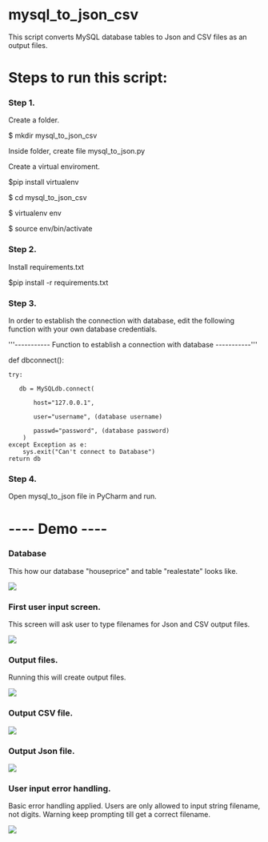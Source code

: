 # mysql_to_json_csv
This script converts MySQL database tables to Json and CSV files as an output files. 

# Steps to run this script:
### Step 1.
Create a folder.

$ mkdir mysql_to_json_csv

Inside folder, create file mysql_to_json.py

Create a virtual enviroment.

$pip install virtualenv

$ cd mysql_to_json_csv

$ virtualenv env

$ source env/bin/activate

### Step 2.
Install requirements.txt

$pip install -r requirements.txt

### Step 3.
In order to establish the connection with database, edit the following function with your own database credentials.

'''----------- Function to establish a connection with database -----------'''

def dbconnect():
    
    try:
       
       db = MySQLdb.connect(
           
           host="127.0.0.1",
           
           user="username", (database username)
           
           passwd="password", (database password)
        )
    except Exception as e:
        sys.exit("Can't connect to Database")
    return db
   
 
### Step 4.
Open mysql_to_json file in PyCharm and run.

# ---- Demo ----
### Database
This how our database "houseprice" and table "realestate" looks like.

![](screenshots/5-database-table.png)

### First user input screen.
This screen will ask user to type filenames for Json and CSV output files.

![](screenshots/1-input-screen.png)

### Output files.
Running this will create output files.

![](screenshots/2-result.png)

### Output CSV file.

![](screenshots/3-csv-result.png)

### Output Json file.

![](screenshots/4-json-result.png)

### User input error handling.
Basic error handling applied. Users are only allowed to input string filename, not digits. Warning keep prompting till get a correct filename.

![](screenshots/6-error-handling.png)
